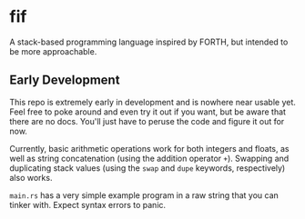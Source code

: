 # fif

A stack-based programming language inspired by FORTH, but intended to be more approachable.

## Early Development

This repo is extremely early in development and is nowhere near usable yet. Feel free to poke around and even try it out if you want, but be aware that there are no docs. You'll just have to peruse the code and figure it out for now.

Currently, basic arithmetic operations work for both integers and floats, as well as string concatenation (using the addition operator `+`). Swapping and duplicating stack values (using the `swap` and `dupe` keywords, respectively) also works.

`main.rs` has a very simple example program in a raw string that you can tinker with. Expect syntax errors to panic.
